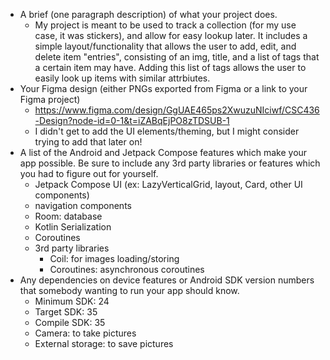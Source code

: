- A brief (one paragraph description) of what your project does.
  - My project is meant to be used to track a collection (for my use case, it was stickers), and allow for easy lookup later. It includes a simple layout/functionality that allows the user to add, edit, and delete item "entries", consisting of an img, title, and a list of tags that a certain item may have. Adding this list of tags allows the user to easily look up items with similar attrbiutes. 
- Your Figma design (either PNGs exported from Figma or a link to your Figma project)
  - https://www.figma.com/design/GgUAE465ps2XwuzuNIciwf/CSC436-Design?node-id=0-1&t=iZABqEjPO8zTDSUB-1
  - I didn't get to add the UI elements/theming, but I might consider trying to add that later on!
- A list of the Android and Jetpack Compose features which make your app possible. Be sure to include any 3rd party libraries or features which you had to figure out for yourself.
  - Jetpack Compose UI (ex: LazyVerticalGrid, layout, Card, other UI components)
  - navigation components
  - Room: database
  - Kotlin Serialization
  - Coroutines
  - 3rd party libraries
    - Coil: for images loading/storing
    - Coroutines: asynchronous coroutines
- Any dependencies on device features or Android SDK version numbers that somebody wanting to run your app should know.
  - Minimum SDK: 24
  - Target SDK: 35
  - Compile SDK: 35
  - Camera: to take pictures
  - External storage: to save pictures